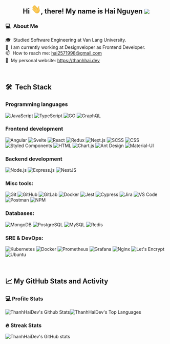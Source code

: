 <div align="center">
  <h2> 
    Hi <img src="https://raw.githubusercontent.com/ABSphreak/ABSphreak/master/gifs/Hi.gif" width="30px">, there! My name is Hai Nguyen <img src="https://github.com/TheDudeThatCode/TheDudeThatCode/blob/master/Assets/Developer.gif" width="30px">
  </h2>
</div>

### 💻 &nbsp;About Me
🎓 &nbsp;Studied Software Engineering at Van Lang University.  
🔭 &nbsp;I am currently working at Designveloper as Frontend Developer.  
📫 &nbsp;How to reach me: hai2571998@gmail.com  
🤟 &nbsp;My personal website: https://thanhhai.dev

&emsp;
## 🛠 &nbsp;Tech Stack
### Programming languages
![JavaScript](https://img.shields.io/badge/-JavaScript-000?&logo=JavaScript)
![TypeScript](https://img.shields.io/badge/-TypeScript-000?&logo=TypeScript&logoColor=007ACC)
![GO](https://img.shields.io/badge/-GO-000?&logo=Go)
![GraphQL](https://img.shields.io/badge/-GraphQL-000?&logo=GraphQL)

### Frontend development
![Angular](https://img.shields.io/badge/-Angular-000?&logo=Angular)
![Svelte](https://img.shields.io/badge/-Svelte-000?&logo=Svelte)
![React](https://img.shields.io/badge/-React-000?&logo=React)
![Redux](https://img.shields.io/badge/-Redux-000?&logo=Redux)
![Next.js](https://img.shields.io/badge/-Next.js-000?&logo=Next.js)
![SCSS](https://img.shields.io/badge/-SCSS-000?&logo=Sass)
![CSS](https://img.shields.io/badge/-CSS-000?&logo=CSS3)
![Styled Components](https://img.shields.io/badge/-Styled%20Components-000?&logo=styled-components)
![HTML](https://img.shields.io/badge/-HTML-000?&logo=HTML5)
![Chart.js](https://img.shields.io/badge/-Chart.js-000?&logo=Chart.js)
![Ant Design](https://img.shields.io/badge/-Ant%20Design-000?&logo=Ant-Design)
![Material-UI](https://img.shields.io/badge/-Material--UI-000?&logo=Material-UI)

### Backend development
![Node.js](https://img.shields.io/badge/-Node.js-000?&logo=node.js)
![Express.js](https://img.shields.io/badge/-Express.js-000)
![NestJS](https://img.shields.io/badge/-Nestjs-000)

### Misc tools:
![Git](https://img.shields.io/badge/-Git-000?&logo=Git)
![GitHub](https://img.shields.io/badge/-GitHub-000?&logo=GitHub)
![GitLab](https://img.shields.io/badge/-GitLab-000?&logo=GitLab)
![Docker](https://img.shields.io/badge/-Docker-000?&logo=Docker)
![Jest](https://img.shields.io/badge/-Jest-000?&logo=Jest)
![Cypress](https://img.shields.io/badge/-Cypress-000?&logo=Cypress)
![Jira](https://img.shields.io/badge/-Jira-000?&logo=Jira)
![VS Code](https://img.shields.io/badge/-VS%20Code-000?&logo=Visual-Studio-Code)
![Postman](https://img.shields.io/badge/-Postman-000?&logo=Postman)
![NPM](https://img.shields.io/badge/-NPM-000?&logo=NPM)

### Databases:
![MongoDB](https://img.shields.io/badge/-MongoDB-000?&logo=MongoDB)
![PostgreSQL](https://img.shields.io/badge/-PostgreSQL-000?&logo=PostgreSQL)
![MySQL](https://img.shields.io/badge/-MySQL-000?&logo=MySQL)
![Redis](https://img.shields.io/badge/-Redis-000?&logo=Redis)

### SRE & DevOps:
![Kubernetes](https://img.shields.io/badge/-Kubernetes-000?&logo=Kubernetes)
![Docker](https://img.shields.io/badge/-Docker-000?&logo=Docker)
![Prometheus](https://img.shields.io/badge/-Prometheus-000?&logo=Prometheus)
![Grafana](https://img.shields.io/badge/-Grafana-000?&logo=Grafana)
![Nginx](https://img.shields.io/badge/-Nginx-000?&logo=Nginx)
![Let's Encrypt](https://img.shields.io/badge/-Let's%20Encrypt-000?&logo=lets-encrypt)
![Ubuntu](https://img.shields.io/badge/-Ubuntu-000?&logo=Ubuntu)

&emsp;
## 📈 My GitHub Stats and Activity

### 💻 Profile Stats

<img alt="ThanhHaiDev's Github Stats" src="https://github-readme-stats.vercel.app/api/?username=thanhhaidev&show_icons=true&include_all_commits=true&count_private=true&theme=react&hide_border=true&bg_color=1F222E&title_color=F85D7F&icon_color=F8D866" height="192px"/><img alt="ThanhHaiDev's Top Languages" src="https://github-readme-stats.vercel.app/api/top-langs/?username=thanhhaidev&langs_count=8&layout=compact&theme=react&hide_border=true&bg_color=1F222E&title_color=F85D7F&icon_color=F8D866" height="192px"/>

### 🔥 Streak Stats

![ThanhHaiDev's GitHub stats](https://github-readme-streak-stats.herokuapp.com/?user=thanhhaidev&theme=tokyonight)
